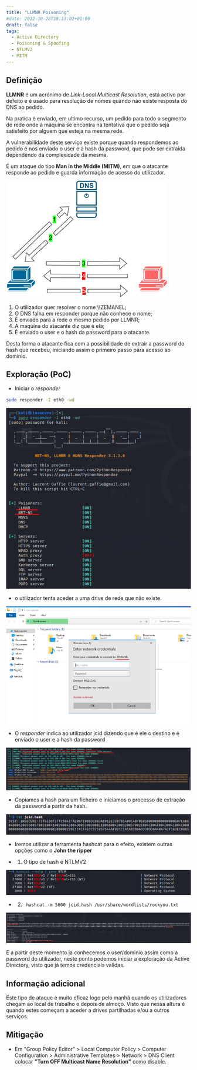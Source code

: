 ```yaml
---
title: "LLMNR Poisoning"
#date: 2022-10-28T18:13:02+01:00
draft: false
tags:
  - Active Directory
  - Poisoning & Spoofing
  - NTLMV2
  - MITM
---
```


## Definição

**LLMNR** é um acrónimo de _Link-Local Multicast Resolution_, está activo por defeito e é usado para resolução de nomes quando não existe resposta do DNS ao pedido.

Na pratica é enviado, em ultimo recurso, um pedido para todo o segmento de rede onde a máquina se encontra na tentativa que o pedido seja satisfeito por alguem que esteja na mesma rede.

A vulnerabilidade deste serviço existe porque quando respondemos ao pedido é nos enviado o user e a hash da password, que pode ser extraida dependendo da complexidade da mesma.

É um ataque do tipo **Man in the Middle (MITM)**, em que o atacante responde ao pedido e guarda informação de acesso do utilizador.

![](LLMNR.drawio.png)

1. O utilizador quer resolver o nome \\\ZEMANEL;
2. O DNS falha em responder porque não conhece o nome;
3. É enviado para a rede o mesmo pedido por LLMNR;
4. A maquina do atacante diz que é ela;
5. É enviado o user e o hash da password para o atacante.

Desta forma o atacante fica com a possibilidade de extrair a password do hash que recebeu, iniciando assim o primeiro passo para acesso ao dominio.

## Exploração (PoC)

- Iniciar o _responder_

```Bash
sudo responder -I eth0 -wd
```

![](responder.png)

- o utilizador tenta aceder a uma drive de rede que não existe.

![](acessoshared.png)

- O _responder_ indica ao utilizador jcid dizendo que é ele o destino e é enviado o user e a hash da password

![](responderwithhash.png)

- Copiamos a hash para um ficheiro e iniciamos o processo de extração da password a partir da hash.

![](hash.png)

- Iremos utilizar a ferramenta hashcat para o efeito, existem outras opções como o **John the ripper**

- 1. O tipo de hash é NTLMV2

![](hashcat_ntml.png)

- 2. ` hashcat -m 5600 jcid.hash /usr/share/wordlists/rockyou.txt`

![](hashcatfinal.png)

E a partir deste momento ja conhecemos o user/dominio assim como a password do utilizador, neste ponto podemos iniciar a exploração da Active Directory, visto que já temos credenciais validas.

## Informação adicional

Este tipo de ataque é muito eficaz logo pelo manhã quando os utilizadores chegam ao local de trabalho e depois de almoço. Visto que nessa altura é quando estes começam a aceder a drives partilhadas e/ou a outros serviços.

## Mitigação

- Em "Group Policy Editor" > Local Computer Policy > Computer Configuration > Administrative Templates > Network > DNS Client colocar **"Turn OFF Multicast Name Resolution"** como disable.
